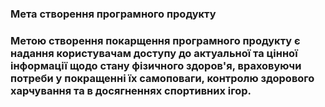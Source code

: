 ### Мета створення програмного продукту
### Метою створення покарщення програмного продукту є надання користувачам доступу до актуальної та цінної інформації щодо стану фізичного здоров'я, враховуючи потреби у покращенні їх самоповаги, контролю здорового харчування та в досягненнях спортивних ігор.
